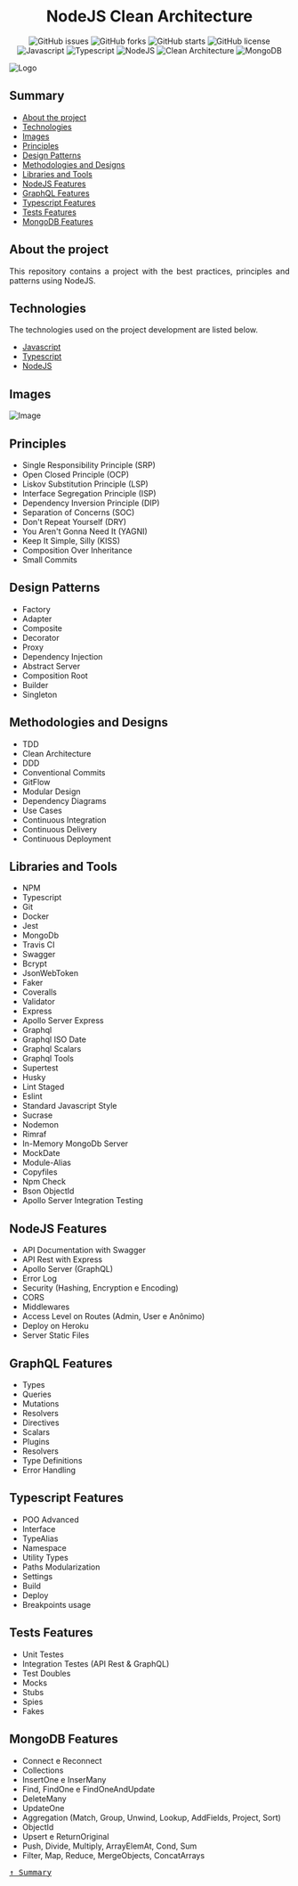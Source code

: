 <div align='justify'>

<div align='center'>

# **NodeJS Clean Architecture**

</div>

<div align='center'>

![GitHub issues](https://img.shields.io/github/issues/gezielelyon/next_podcastr)
![GitHub forks](https://img.shields.io/github/forks/gezielelyon/next_podcastr)
![GitHub starts](https://img.shields.io/github/stars/gezielelyon/next_podcastr)
![GitHub license](https://img.shields.io/github/license/gezielelyon/next_podcastr)
![Javascript](https://img.shields.io/badge/Javascript-Language-yellow)
![Typescript](https://img.shields.io/badge/Typescript-Typing-blue)
![NodeJS](https://img.shields.io/badge/NodeJS-Components-orange)
![Clean Architecture](https://img.shields.io/badge/Clean-Architecture-pink)
![MongoDB](https://img.shields.io/badge/MongoDB-Database-green)

</div>

![Logo](https://user-images.githubusercontent.com/48457700/137720143-799c4a9f-2a08-4dc3-8adb-ca41b4787d15.png)

## **Summary**
- [About the project](#about-the-project)
- [Technologies](#technologies)
- [Images](#images)
- [Principles](#principles)
- [Design Patterns](#design-patterns)
- [Methodologies and Designs](#methodologies-and-designs)
- [Libraries and Tools](#libraries-and-tools)
- [NodeJS Features](#nodejs-features)
- [GraphQL Features](#graphql-features)
- [Typescript Features](#typescript-features)
- [Tests Features](#tests-features)
- [MongoDB Features](#mongodb-features)

## **About the project**
This repository contains a project with the best practices, principles and patterns using NodeJS.

## **Technologies**
The technologies used on the project development are listed below.

- [Javascript](https://developer.mozilla.org/pt-BR/docs/Web/JavaScript)
- [Typescript](https://www.typescriptlang.org/)
- [NodeJS](https://nodejs.org/en)

## **Images**
![Image](https://user-images.githubusercontent.com/48457700/145805552-d190b3ea-085c-4f94-801c-6cb350c35f2b.PNG)

## Principles

* Single Responsibility Principle (SRP)
* Open Closed Principle (OCP)
* Liskov Substitution Principle (LSP)
* Interface Segregation Principle (ISP)
* Dependency Inversion Principle (DIP)
* Separation of Concerns (SOC)
* Don't Repeat Yourself (DRY)
* You Aren't Gonna Need It (YAGNI)
* Keep It Simple, Silly (KISS)
* Composition Over Inheritance
* Small Commits

## Design Patterns

* Factory
* Adapter
* Composite
* Decorator
* Proxy
* Dependency Injection
* Abstract Server
* Composition Root
* Builder
* Singleton

## Methodologies and Designs

* TDD
* Clean Architecture
* DDD
* Conventional Commits
* GitFlow
* Modular Design
* Dependency Diagrams
* Use Cases
* Continuous Integration
* Continuous Delivery
* Continuous Deployment

## Libraries and Tools

* NPM
* Typescript
* Git
* Docker
* Jest
* MongoDb
* Travis CI
* Swagger
* Bcrypt
* JsonWebToken
* Faker
* Coveralls
* Validator
* Express
* Apollo Server Express
* Graphql
* Graphql ISO Date
* Graphql Scalars
* Graphql Tools
* Supertest
* Husky
* Lint Staged
* Eslint
* Standard Javascript Style
* Sucrase
* Nodemon
* Rimraf
* In-Memory MongoDb Server
* MockDate
* Module-Alias
* Copyfiles
* Npm Check
* Bson ObjectId
* Apollo Server Integration Testing

## NodeJS Features

* API Documentation with Swagger
* API Rest with Express
* Apollo Server (GraphQL)
* Error Log
* Security (Hashing, Encryption e Encoding)
* CORS
* Middlewares
* Access Level on Routes (Admin, User e Anônimo)
* Deploy on Heroku
* Server Static Files

## GraphQL Features

* Types
* Queries
* Mutations
* Resolvers
* Directives
* Scalars
* Plugins
* Resolvers
* Type Definitions
* Error Handling

## Typescript Features

* POO Advanced
* Interface
* TypeAlias
* Namespace
* Utility Types
* Paths Modularization
* Settings
* Build
* Deploy
* Breakpoints usage

## Tests Features

* Unit Testes
* Integration Testes (API Rest & GraphQL)
* Test Doubles
* Mocks
* Stubs
* Spies
* Fakes

## MongoDB Features

* Connect e Reconnect
* Collections
* InsertOne e InserMany
* Find, FindOne e FindOneAndUpdate
* DeleteMany
* UpdateOne
* Aggregation (Match, Group, Unwind, Lookup, AddFields, Project, Sort)
* ObjectId
* Upsert e ReturnOriginal
* Push, Divide, Multiply, ArrayElemAt, Cond, Sum
* Filter, Map, Reduce, MergeObjects, ConcatArrays

<kbd>[&uarr; Summary](#summary)</kbd>
</div>
